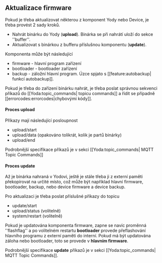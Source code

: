 ## Aktualizace firmware 


Pokud je třeba aktualizovat některou z komponent Yody nebo Device, je třeba provést 2 sady kroků.
  * Nahrát binárku do Yody (**upload**). Binárka se při nahrátí uloží do sekce ''buffer''.
  * Aktualizovat s binárkou z bufferu příslušnou komponentu (**update**).

Komponenta může být následující
  * firmware - hlavní program zařízení
  * bootloader - bootloader zařízení
  * backup - záložní hlavní program. Úzce spjato s [[feature:autobackup| funkcí autobackup]].

Pokud je třeba do zařízení binárku nahrát, je třeba poslat správnou sekvenci příkazů do [[Yoda:topic_commands| topicu commands]] a řídit se případně [[errorcodes:errorcodes|chybovými kódy]].

#### Proces upload 

Příkazy mají následující posloupnost
  * upload/start
  * upload/data (opakováno tolikrát, kolik je partů binárky)
  * upload/end

Podrobnější specifikace příkazů je v sekci [[Yoda:topic_commands| MQTT Topic Commands]]

#### Proces update 

Až je binárka nahraná v Yodovi, ještě je stále třeba ji z externí paměti překopírovat na určité místo, což může být například hlavní firmware, bootloader, backup, nebo device firmware a device backup.

Pro aktualizaci je třeba poslat příslušné příkazy do topicu
  * update/start
  * upload/status (volitelně)
  * system/restart (volitelně)

Pokud je updatována komponenta firmware, zapne se navíc proměnná ''flashflag'' a po volitelném restartu **bootloader** provede přeflashování hlavního programu z externí paměti do interní. Pokud má být updatována záloha nebo bootloader, toto se provede v **hlavním firmware**.

Podrobnější specifikace **update** příkazů je v sekci [[Yoda:topic_commands| MQTT Topic Commands]].
